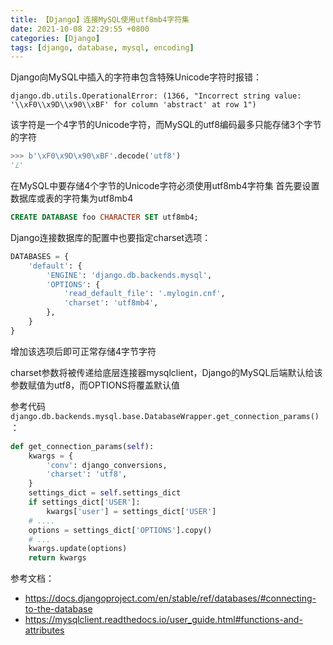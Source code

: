 ```yaml
---
title: 【Django】连接MySQL使用utf8mb4字符集
date: 2021-10-08 22:29:55 +0800
categories: [Django]
tags: [django, database, mysql, encoding]
---
```

Django向MySQL中插入的字符串包含特殊Unicode字符时报错：
```
django.db.utils.OperationalError: (1366, "Incorrect string value: '\\xF0\\x9D\\x90\\xBF' for column 'abstract' at row 1")
```

该字符是一个4字节的Unicode字符，而MySQL的utf8编码最多只能存储3个字节的字符
```python
>>> b'\xF0\x9D\x90\xBF'.decode('utf8')
'𝐿'
```

在MySQL中要存储4个字节的Unicode字符必须使用utf8mb4字符集
首先要设置数据库或表的字符集为utf8mb4
```sql
CREATE DATABASE foo CHARACTER SET utf8mb4;
```

Django连接数据库的配置中也要指定charset选项：
```python
DATABASES = {
    'default': {
        'ENGINE': 'django.db.backends.mysql',
        'OPTIONS': {
            'read_default_file': '.mylogin.cnf',
            'charset': 'utf8mb4',
        },
    }
}
```

增加该选项后即可正常存储4字节字符

charset参数将被传递给底层连接器mysqlclient，Django的MySQL后端默认给该参数赋值为utf8，而OPTIONS将覆盖默认值

参考代码`django.db.backends.mysql.base.DatabaseWrapper.get_connection_params()`：
```python
def get_connection_params(self):
    kwargs = {
        'conv': django_conversions,
        'charset': 'utf8',
    }
    settings_dict = self.settings_dict
    if settings_dict['USER']:
        kwargs['user'] = settings_dict['USER']
    # ....
    options = settings_dict['OPTIONS'].copy()
    # ...
    kwargs.update(options)
    return kwargs
```

参考文档：
* <https://docs.djangoproject.com/en/stable/ref/databases/#connecting-to-the-database>
* <https://mysqlclient.readthedocs.io/user_guide.html#functions-and-attributes>
